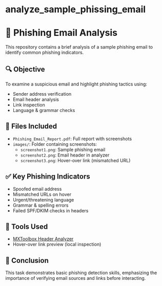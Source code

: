 # analyze_sample_phissing_email
# 📧 Phishing Email Analysis

This repository contains a brief analysis of a sample phishing email to identify common phishing indicators.

## 🔍 Objective
To examine a suspicious email and highlight phishing tactics using:
- Sender address verification
- Email header analysis
- Link inspection
- Language & grammar checks

## 📌 Files Included
- `Phishing_Email_Report.pdf`: Full report with screenshots
- `images/`: Folder containing screenshots:
  - `screenshot1.png`: Sample phishing email
  - `screenshot2.png`: Email header in analyzer
  - `screenshot3.png`: Hover-over link (mismatched URL)

## ✅ Key Phishing Indicators
- Spoofed email address
- Mismatched URLs on hover
- Urgent/threatening language
- Grammar & spelling errors
- Failed SPF/DKIM checks in headers

## 📎 Tools Used
- [MXToolbox Header Analyzer](https://mxtoolbox.com/EmailHeaders.aspx)
- Hover-over link preview (local inspection)

## 📘 Conclusion
This task demonstrates basic phishing detection skills, emphasizing the importance of verifying email sources and links before interacting.

